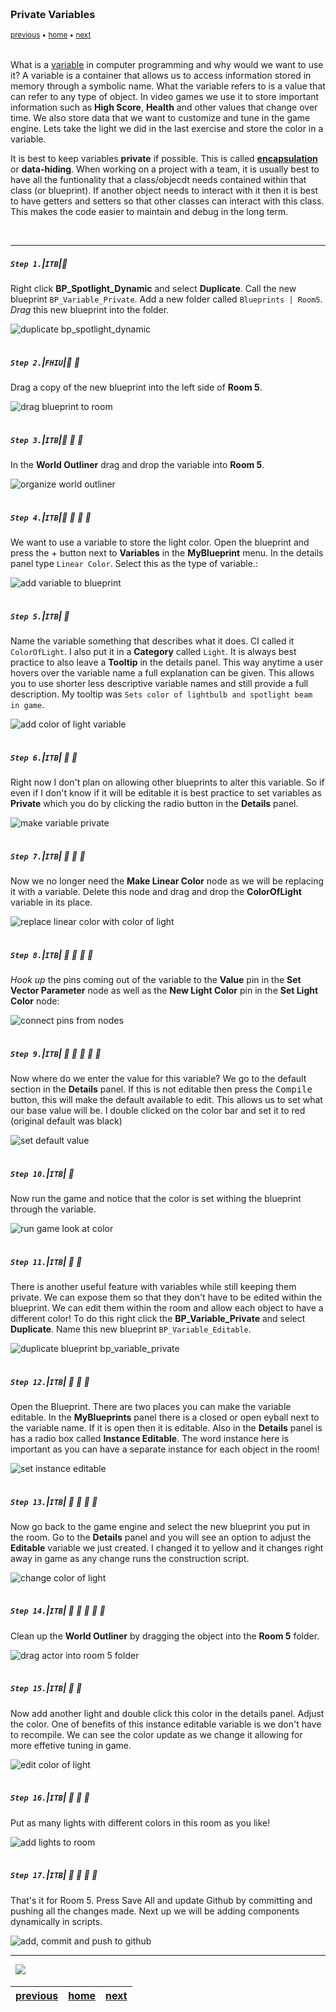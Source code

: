 <img src="https://via.placeholder.com/1000x4/45D7CA/45D7CA" alt="drawing" height="4px"/>

### Private Variables

<sub>[previous](../dynamic-materials/README.md#user-content-dynamic-materials) • [home](../README.md#user-content-ue4-blueprints) • [next](../components/README.md#user-content-components)</sub>

<img src="https://via.placeholder.com/1000x4/45D7CA/45D7CA" alt="drawing" height="4px"/>

What is a [variable](https://en.wikipedia.org/wiki/Variable_(computer_science)) in computer programming and why would we want to use it? A variable is a container that allows us to access information stored in memory through a symbolic name. What the variable refers to is a value that can refer to any type of object. In video games we use it to store important information such as **High Score**, **Health** and other values that change over time. We also store data that we want to customize and tune in the game engine. Lets take the light we did in the last exercise and store the color in a variable.

It is best to keep variables **private** if possible. This is called **[encapsulation](https://en.wikipedia.org/wiki/Encapsulation_(computer_programming))** or **data-hiding**. When working on a project with a team, it is usually best to have all the funtionality that a class/objecdt needs contained within that class (or blueprint). If another object needs to interact with it then it is best to have getters and setters so that other classes can interact with this class. This makes the code easier to maintain and debug in the long term.

<br>

---


##### `Step 1.`\|`ITB`|:small_blue_diamond:

Right click **BP_Spotlight_Dynamic** and select **Duplicate**. Call the new blueprint `BP_Variable_Private`. Add a new folder called `Blueprints | Room5`. *Drag* this new blueprint into the folder.

![duplicate bp_spotlight_dynamic](images/DuplicateBPRm5.jpg)

<img src="https://via.placeholder.com/500x2/45D7CA/45D7CA" alt="drawing" height="2px" alt = ""/>

##### `Step 2.`\|`FHIU`|:small_blue_diamond: :small_blue_diamond: 

Drag a copy of the new blueprint into the left side of **Room 5**.

![drag blueprint to room](images/DragCopyOfObjectInLeftSideOfRoom.jpg)

<img src="https://via.placeholder.com/500x2/45D7CA/45D7CA" alt="drawing" height="2px" alt = ""/>

##### `Step 3.`\|`ITB`|:small_blue_diamond: :small_blue_diamond: :small_blue_diamond:

In the **World Outliner** drag and drop the variable into **Room 5**.

![organize world outliner](images/DragAndDropIntoRm5.jpg)

<img src="https://via.placeholder.com/500x2/45D7CA/45D7CA" alt="drawing" height="2px" alt = ""/>

##### `Step 4.`\|`ITB`|:small_blue_diamond: :small_blue_diamond: :small_blue_diamond: :small_blue_diamond:

We want to use a variable to store the light color. Open the blueprint and press the + button next to **Variables** in the **MyBlueprint** menu. In the details panel type `Linear Color`. Select this as the type of variable.:

![add variable to blueprint](images/AddVariableRm5.jpg)

<img src="https://via.placeholder.com/500x2/45D7CA/45D7CA" alt="drawing" height="2px" alt = ""/>

##### `Step 5.`\|`ITB`| :small_orange_diamond:

Name the variable something that describes what it does. CI called it `ColorOfLight`. I also put it in a **Category** called `Light`. It is always best practice to also leave a **Tooltip** in the details panel. This way anytime a user hovers over the variable name a full explanation can be given. This allows you to use shorter less descriptive variable names and still provide a full description. My tooltip was `Sets color of lightbulb and spotlight beam in game`.

![add color of light variable](images/SetTooltipRm5.jpg)

<img src="https://via.placeholder.com/500x2/45D7CA/45D7CA" alt="drawing" height="2px" alt = ""/>

##### `Step 6.`\|`ITB`| :small_orange_diamond: :small_blue_diamond:

Right now I don't plan on allowing other blueprints to alter this variable. So if even if I don't know if it will be editable it is best practice to set variables as **Private** which you do by clicking the radio button in the **Details** panel.

![make variable private](images/MakeVariablePrivate.jpg)

<img src="https://via.placeholder.com/500x2/45D7CA/45D7CA" alt="drawing" height="2px" alt = ""/>

##### `Step 7.`\|`ITB`| :small_orange_diamond: :small_blue_diamond: :small_blue_diamond:

Now we no longer need the **Make Linear Color** node as we will be replacing it with a variable. Delete this node and drag and drop the **ColorOfLight** variable in its place.

![replace linear color with color of light](images/DeleteLinearColorDragVariableRm5.jpg)

<img src="https://via.placeholder.com/500x2/45D7CA/45D7CA" alt="drawing" height="2px" alt = ""/>

##### `Step 8.`\|`ITB`| :small_orange_diamond: :small_blue_diamond: :small_blue_diamond: :small_blue_diamond:

*Hook up* the pins coming out of the variable to the **Value** pin in the **Set Vector Parameter** node as well as the **New Light Color** pin in the **Set Light Color** node:

![connect pins from nodes](images/ConnectColorOfLightPinRm5.jpg)

<img src="https://via.placeholder.com/500x2/45D7CA/45D7CA" alt="drawing" height="2px" alt = ""/>

##### `Step 9.`\|`ITB`| :small_orange_diamond: :small_blue_diamond: :small_blue_diamond: :small_blue_diamond: :small_blue_diamond:

Now where do we enter the value for this variable? We go to the default section in the **Details** panel. If this is not editable then press the <kbd>Compile</kbd> button, this will make the default available to edit. This allows us to set what our base value will be. I double clicked on the color bar and set it to red (original default was black)

![set default value](images/SetDefaultValueToRedDetailsPanel.jpg)

<img src="https://via.placeholder.com/500x2/45D7CA/45D7CA" alt="drawing" height="2px" alt = ""/>

##### `Step 10.`\|`ITB`| :large_blue_diamond:

Now run the game and notice that the color is set withing the blueprint through the variable.

![run game look at color](images/VariableControlsColorOfLightRm5.jpg)

<img src="https://via.placeholder.com/500x2/45D7CA/45D7CA" alt="drawing" height="2px" alt = ""/>

##### `Step 11.`\|`ITB`| :large_blue_diamond: :small_blue_diamond: 

There is another useful feature with variables while still keeping them private. We can expose them so that they don't have to be edited within the blueprint. We can edit them within the room and allow each object to have a different color! To do this right click the **BP_Variable_Private** and select **Duplicate**. Name this new blueprint `BP_Variable_Editable`.

![duplicate blueprint bp_variable_private](images/DuplicateVariablePrivateRm5.jpg)

<img src="https://via.placeholder.com/500x2/45D7CA/45D7CA" alt="drawing" height="2px" alt = ""/>


##### `Step 12.`\|`ITB`| :large_blue_diamond: :small_blue_diamond: :small_blue_diamond: 

Open the Blueprint. There are two places you can make the variable editable. In the **MyBlueprints** panel there is a closed or open eyball next to the variable name. If it is open then it is editable. Also in the **Details** panel is has a radio box called **Instance Editable**. The word instance here is important as you can have a separate instance for each object in the room!

![set instance editable](images/InstanceEditableRm5.jpg)

<img src="https://via.placeholder.com/500x2/45D7CA/45D7CA" alt="drawing" height="2px" alt = ""/>

##### `Step 13.`\|`ITB`| :large_blue_diamond: :small_blue_diamond: :small_blue_diamond:  :small_blue_diamond: 

Now go back to the game engine and select the new blueprint you put in the room. Go to the **Details** panel and you will see an option to adjust the **Editable** variable we just created. I changed it to yellow and it changes right away in game as any change runs the construction script.

![change color of light](images/NewLightInSceneEditableRm5.jpg)

<img src="https://via.placeholder.com/500x2/45D7CA/45D7CA" alt="drawing" height="2px" alt = ""/>

##### `Step 14.`\|`ITB`| :large_blue_diamond: :small_blue_diamond: :small_blue_diamond: :small_blue_diamond:  :small_blue_diamond: 

Clean up the **World Outliner** by dragging the object into the **Room 5** folder.

![drag actor into room 5 folder](images/CleanUpRm5.jpg)

<img src="https://via.placeholder.com/500x2/45D7CA/45D7CA" alt="drawing" height="2px" alt = ""/>

##### `Step 15.`\|`ITB`| :large_blue_diamond: :small_orange_diamond: 

Now add another light and double click this color in the details panel. Adjust the color. One of benefits of this instance editable variable is we don't have to recompile. We can see the color update as we change it allowing for more effetive tuning in game.

![edit color of light](images/LiveEditColorOfLightRm5.jpg)

<img src="https://via.placeholder.com/500x2/45D7CA/45D7CA" alt="drawing" height="2px" alt = ""/>

##### `Step 16.`\|`ITB`| :large_blue_diamond: :small_orange_diamond:   :small_blue_diamond: 

Put as many lights with different colors in this room as you like!

![add lights to room](images/ThreeLightRm5.jpg)

<img src="https://via.placeholder.com/500x2/45D7CA/45D7CA" alt="drawing" height="2px" alt = ""/>

##### `Step 17.`\|`ITB`| :large_blue_diamond: :small_orange_diamond: :small_blue_diamond: :small_blue_diamond:

That's it for Room 5. Press Save All and update Github by committing and pushing all the changes made. Next up we will be adding components dynamically in scripts.

![add, commit and push to github](images/Room5GitHub.jpg)

___


<img src="https://via.placeholder.com/1000x4/dba81a/dba81a" alt="drawing" height="4px" alt = ""/>

<img src="https://via.placeholder.com/1000x100/45D7CA/000000/?text=Next Up - Components">

<img src="https://via.placeholder.com/1000x4/dba81a/dba81a" alt="drawing" height="4px" alt = ""/>

| [previous](../dynamic-materials/README.md#user-content-dynamic-materials)| [home](../README.md#user-content-ue4-blueprints) | [next](../components/README.md#user-content-components)|
|---|---|---|
